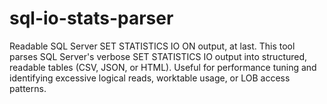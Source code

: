 # sql-io-stats-parser
Readable SQL Server SET STATISTICS IO ON output, at last.  This tool parses SQL Server's verbose SET STATISTICS IO output into structured, readable tables (CSV, JSON, or HTML). Useful for performance tuning and identifying excessive logical reads, worktable usage, or LOB access patterns.
